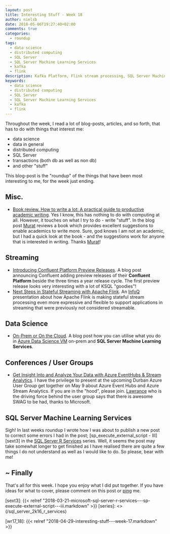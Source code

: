 ```yaml
---
layout: post
title: Interesting Stuff - Week 18
author: nielsb
date: 2018-05-06T19:27:40+02:00
comments: true
categories:
  - roundup
tags:
  - data science
  - distributed computing
  - SQL Server
  - SQL Server Machine Learning Services
  - kafka
  - flink
description: Kafka Platform, Flink stream processing, SQL Server Machine Learning Services and other interesting things!
keywords:
  - data science
  - distributed computing
  - SQL Server
  - SQL Server Machine Learning Services
  - kafka
  - flink   
---
```


Throughout the week, I read a lot of blog-posts, articles, and so forth, that has to do with things that interest me:

* data science
* data in general
* distributed computing
* SQL Server
* transactions (both db as well as non db)
* and other "stuff"

This blog-post is the "roundup" of the things that have been most interesting to me, for the week just ending.

<!--more-->

## Misc.

* [Book review. How to write a lot: A practical guide to productive academic writing][1]. Yes I know, this has nothing to do with computing at all. However, it touches on what I try to do - write "stuff". In the blog post [Murat][murba] reviews a book which provides excellent suggestions to enable academics to write more. Sure, god knows I am not an academic, but I had a quick look at the book - and the suggestions work for anyone that is interested in writing. Thanks [Murat][murba]!

## Streaming

* [Introducing Confluent Platform Preview Releases][2]. A blog post announcing Confluent adding preview releases of their **Confluent Platform** beside the three times a year release cycle. The first preview release looks very interesting with a lot of KSQL "goodies"!
* [Next Steps in Stateful Streaming with Apache Flink][3]. An [InfoQ][iq] presentation about how Apache Flink is making stateful stream processing even more expressive and flexible to support applications in streaming that were previously not considered streamable.

## Data Science

* [On-Prem or On the Cloud][4]. A blog post how you can utilise what you do in [Azure Data Science VM][5] on-prem and **SQL Server Machine Learning Services**.

## Conferences / User Groups

* [Get Insight Into and Analyze Your Data with Azure EventHubs & Stream Analytics][6]. I have the privilege to present at the upcoming Durban Azure User Group get together on May 9 about Azure Event Hubs and Azure Stream Analytics. If you are in the "hood", please join. [Lawrance][lawr] who is the driving force behind the user group says that there is awesome SWAG to be had, thanks to Microsoft.

## SQL Server Machine Learning Services

Sigh! In last weeks roundup I wrote how I was about to publish a new post to correct some errors I had in the post; [sp_execute_external_script - III][sext3] in the [SQL Server R Services](/sql_server_2k16_r_services) series. Well, it seems the post may take somewhat longer to get finished as I have realised there are quite a few things I do not understand as well as I would like to do. So please, bear with me!

## ~ Finally

That's all for this week. I hope you enjoy what I did put together. If you have ideas for what to cover, please comment on this post or [ping][ma] me.

[ma]: mailto:niels.it.berglund@gmail.com
[mp]: https://blog.acolyer.org
[iq]: https://www.infoq.com/
[ew]: http://sqlonice.com/
[re]: http://blog.revolutionanalytics.com
[sqsk]: https://www.sqlskills.com

[jovpop]: https://twitter.com/JovanPop_MSFT
[bobw]: https://twitter.com/bobwardms
[revod]: https://twitter.com/revodavid
[lonny]: https://twitter.com/sqL_handLe
[ewtw]: https://twitter.com/sqlOnIce
[buckw]: https://twitter.com/BuckWoodyMSFT
[mattw]: https://twitter.com/matthewwarren
[murba]: https://twitter.com/muratdemirbas
[daveda]: https://twitter.com/davidthecoder
[adcol]: https://twitter.com/adriancolyer
[jesrod]: https://twitter.com/jrdothoughts
[tomaz]: https://twitter.com/tomaz_tsql
[dataart]: https://twitter.com/dataartisans
[luis]: https://twitter.com/luis_de_sousa
[benstop]: https://twitter.com/benstopford
[conflu]: https://twitter.com/confluentinc
[tylert]: https://twitter.com/tyler_treat
[andrewng]: https://twitter.com/AndrewYNg
[lawr]: https://twitter.com/bytezn
[jue]: https://twitter.com/b0rk
[yan]: https://twitter.com/theburningmonk
[danny]: https://twitter.com/g9yuayon
[rmoff]: https://twitter.com/rmoff
[ryansw]: https://twitter.com/ryanswanstrom
[pabloc]: https://twitter.com/pabloc_ds

[sext3]: {{< relref "2018-03-21-microsoft-sql-server-r-services---sp-execute-external-script---iii.markdown" >}}
[series]: <> (/sql_server_2k16_r_services)

[wr17_18]: {{< relref "2018-04-29-interesting-stuff---week-17.markdown" >}}

[1]: http://muratbuffalo.blogspot.co.za/2018/04/book-review-how-to-write-lot-practical.html
[2]: https://www.confluent.io/blog/introducing-confluent-platform-preview-releases/
[3]: https://www.infoq.com/presentations/flink-stateful-streaming
[4]: https://blogs.msdn.microsoft.com/mlserver/2018/04/27/on-prem-or-on-the-cloud/
[5]: https://azure.microsoft.com/en-us/services/virtual-machines/data-science-virtual-machines/
[6]: https://www.meetup.com/Azure-Transformation-Labs/events/250299101/?_xtd=gatlbWFpbF9jbGlja9oAJGUwMDZmMzI5LTVhM2QtNDVhYS05OGRiLWM4ZmM2NDZiOGNjMw
